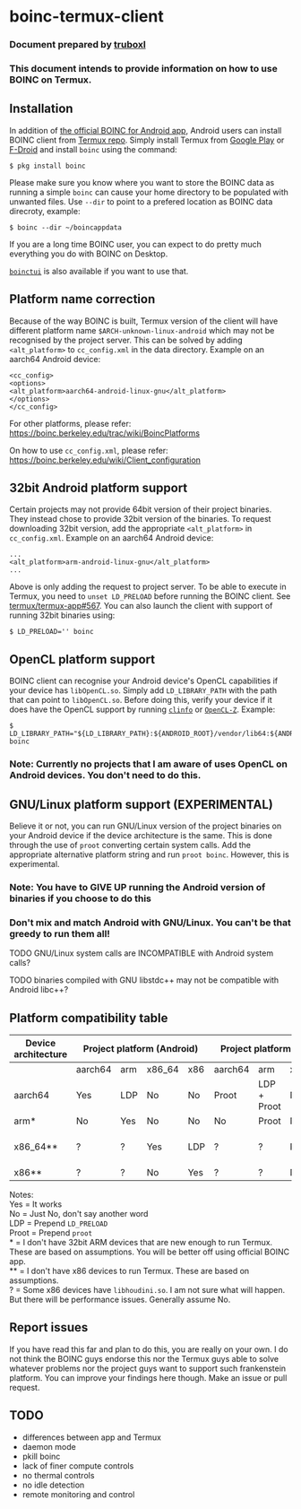 # boinc-termux-client

### Document prepared by [truboxl](https://github.com/truboxl)
### This document intends to provide information on how to use BOINC on Termux.

## Installation

In addition of [the official BOINC for Android app](https://play.google.com/store/apps/details?id=edu.berkeley.boinc&hl=en), Android users can install BOINC client from [Termux repo](https://github.com/termux/termux-packages/tree/master/packages/boinc). Simply install Termux from [Google Play](https://play.google.com/store/apps/details?id=com.termux&hl=en) or [F-Droid](https://f-droid.org/en/packages/com.termux/) and install `boinc` using the command:

    $ pkg install boinc

Please make sure you know where you want to store the BOINC data as running a simple `boinc` can cause your home directory to be populated with unwanted files. Use `--dir` to point to a prefered location as BOINC data direcroty, example:

    $ boinc --dir ~/boincappdata

If you are a long time BOINC user, you can expect to do pretty much everything you do with BOINC on Desktop.

[`boinctui`](https://github.com/termux/termux-packages/tree/master/packages/boinctui) is also available if you want to use that.

## Platform name correction

Because of the way BOINC is built, Termux version of the client will have different platform name `$ARCH-unknown-linux-android` which may not be recognised by the project server. This can be solved by adding `<alt_platform>` to `cc_config.xml` in the data directory. Example on an aarch64 Android device:

```
<cc_config>
<options>
<alt_platform>aarch64-android-linux-gnu</alt_platform>
</options>
</cc_config>
```

For other platforms, please refer: https://boinc.berkeley.edu/trac/wiki/BoincPlatforms

On how to use `cc_config.xml`, please refer: https://boinc.berkeley.edu/wiki/Client_configuration

## 32bit Android platform support

Certain projects may not provide 64bit version of their project binaries. They instead chose to provide 32bit version of the binaries. To request downloading 32bit version, add the appropriate `<alt_platform>` in `cc_config.xml`. Example on an aarch64 Android device:

```
...
<alt_platform>arm-android-linux-gnu</alt_platform>
...
```

Above is only adding the request to project server. To be able to execute in Termux, you need to `unset LD_PRELOAD` before running the BOINC client. See [termux/termux-app#567](https://github.com/termux/termux-app/issues/567). You can also launch the client with support of running 32bit binaries using:

    $ LD_PRELOAD='' boinc

## OpenCL platform support

BOINC client can recognise your Android device's OpenCL capabilities if your device has `libOpenCL.so`. Simply add `LD_LIBRARY_PATH` with the path that can point to `libOpenCL.so`. Before doing this, verify your device if it does have the OpenCL support by running [`clinfo`](https://github.com/Oblomov/clinfo) or [`OpenCL-Z`](https://play.google.com/store/apps/details?id=com.robertwgh.opencl_z_android&hl=en). Example:

    $ LD_LIBRARY_PATH="${LD_LIBRARY_PATH}:${ANDROID_ROOT}/vendor/lib64:${ANDROID_ROOT}/vendor/lib64/egl" boinc

### Note: Currently no projects that I am aware of uses OpenCL on Android devices. You don't need to do this.

## GNU/Linux platform support (EXPERIMENTAL)

Believe it or not, you can run GNU/Linux version of the project binaries on your Android device if the device architecture is the same. This is done through the use of `proot` converting certain system calls. Add the appropriate alternative platform string and run `proot boinc`. However, this is experimental.

### Note: You have to GIVE UP running the Android version of binaries if you choose to do this

### Don't mix and match Android with GNU/Linux. You can't be that greedy to run them all!

TODO GNU/Linux system calls are INCOMPATIBLE with Android system calls?

TODO binaries compiled with GNU libstdc++ may not be compatible with Android libc++?

## Platform compatibility table

<table>
<thread>
<tr>
<th>Device architecture</th><th colspan=4>Project platform (Android)</th><th colspan=4>Project platform (GNU/Linux)</th>
</tr>
</thread>
<tbody>
<tr><td></td><td>aarch64</td><td>arm</td><td>x86_64</td><td>x86</td><td>aarch64</td><td>arm</td><td>x86_64</td><td>x86</td></tr>
<tr><td>aarch64</td><td>Yes</td><td>LDP</td><td>No</td><td>No</td><td>Proot</td><td>LDP + Proot</td><td>No</td><td>No</td></tr>
<tr><td>arm*</td><td>No</td><td>Yes</td><td>No</td><td>No</td><td>No</td><td>Proot</td><td>No</td><td>No</td></tr>
<tr><td>x86_64**</td><td>?</td><td>?</td><td>Yes</td><td>LDP</td><td>?</td><td>?</td><td>Proot</td><td>LDP + Proot</td></tr>
<tr><td>x86**</td><td>?</td><td>?</td><td>No</td><td>Yes</td><td>?</td><td>?</td><td>No</td><td>Proot</td></tr>
</tbody>
</table>

Notes:
\
Yes = It works
\
No = Just No, don't say another word
\
LDP = Prepend `LD_PRELOAD`
\
Proot = Prepend `proot`
\
\* = I don't have 32bit ARM devices that are new enough to run Termux. These are based on assumptions. You will be better off using official BOINC app.
\
\** = I don't have x86 devices to run Termux. These are based on assumptions.
\
? = Some x86 devices have `libhoudini.so`. I am not sure what will happen. But there will be performance issues. Generally assume No.

## Report issues

If you have read this far and plan to do this, you are really on your own. I do not think the BOINC guys endorse this nor the Termux guys able to solve whatever problems nor the project guys want to support such frankenstein platform. You can improve your findings here though. Make an issue or pull request.

## TODO

* differences between app and Termux
* daemon mode
* pkill boinc
* lack of finer compute controls
* no thermal controls
* no idle detection
* remote monitoring and control
